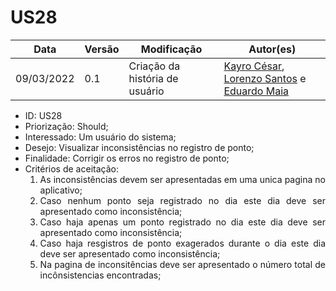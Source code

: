 # US28


|Data | Versão | Modificação | Autor(es)|
| -- | -- | -- | -- |
| 09/03/2022 | 0.1 | Criação da história de usuário | [Kayro César](https://github.com/kayrocesar), [Lorenzo Santos](https://github.com/kayrocesar) e [Eduardo Maia](https://github.com/eduardomr) |


<ul>
<li> ID: US28</li>
<li>Priorização: Should;</li>
<li>Interessado: Um usuário do sistema;</li>
<li>Desejo: Visualizar inconsistências no registro de ponto;</li>
<li>Finalidade: Corrigir os erros no registro de ponto;</li>
<li align="justify"> Critérios de aceitação:
    <ol>
    <li> As inconsistências devem ser apresentadas em uma unica pagina no aplicativo; </li>
    <li> Caso nenhum ponto seja registrado no dia este dia deve ser apresentado como inconsistência;</li>
    <li> Caso haja apenas um ponto registrado no dia este dia deve ser apresentado como inconsistência;</li>
    <li> Caso haja resgistros de ponto exagerados durante o dia este dia deve ser apresentado como inconsistência;</li>
    <li> Na pagina de inconsitências deve ser apresentado o número total de incônsistencias encontradas;</li>
    </ol>
</ul>